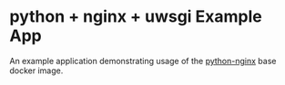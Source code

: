 # python + nginx + uwsgi Example App

An example application demonstrating usage of the [python-nginx](https://github.com/mrhanlon/python-nginx) base docker image.
